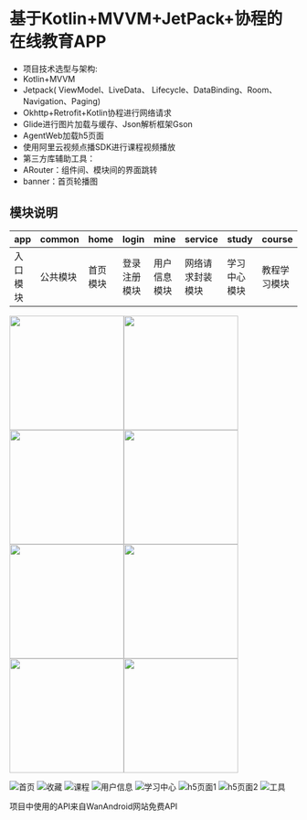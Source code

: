 # 基于Kotlin+MVVM+JetPack+协程的在线教育APP
- 项目技术选型与架构:
- Kotlin+MVVM
- Jetpack( ViewModel、LiveData、 Lifecycle、DataBinding、Room、Navigation、Paging)
- Okhttp+Retrofit+Kotlin协程进行网络请求
- Glide进行图片加载与缓存、Json解析框架Gson
- AgentWeb加载h5页面
- 使用阿里云视频点播SDK进行课程视频播放
- 第三方库辅助工具：
- ARouter：组件间、模块间的界面跳转
- banner：首页轮播图
## 模块说明
|app|common|home|login|mine|service|study|course|
|--|--|--|--|--|--|--|--|
|入口模块|公共模块|首页模块|登录注册模块|用户信息模块|网络请求封装模块|学习中心模块|教程学习模块|


<img src="https://github.com/Chen-Yi-Ran/OnlineStudy/blob/master/file/home.jpg" width="200px"><img src="https://github.com/Chen-Yi-Ran/OnlineStudy/blob/master/file/collect.jpg" width="200px"><img src="https://github.com/Chen-Yi-Ran/OnlineStudy/blob/master/file/course.jpg" width="200px"><img src="https://github.com/Chen-Yi-Ran/OnlineStudy/blob/master/file/mine.jpg" width="200px"><img src="https://github.com/Chen-Yi-Ran/OnlineStudy/blob/master/file/study.jpg" width="200px"><img src="https://github.com/Chen-Yi-Ran/OnlineStudy/blob/master/file/webview.jpg" width="200px"><img src="https://github.com/Chen-Yi-Ran/OnlineStudy/blob/master/file/webview2.jpg" width="200px"><img src="https://github.com/Chen-Yi-Ran/OnlineStudy/blob/master/file/tool.jpg" width="200px">

![首页](https://github.com/Chen-Yi-Ran/OnlineStudy/blob/master/file/home.jpg)
![收藏](https://github.com/Chen-Yi-Ran/OnlineStudy/blob/master/file/collect.jpg)
![课程](https://github.com/Chen-Yi-Ran/OnlineStudy/blob/master/file/course.jpg)
![用户信息](https://github.com/Chen-Yi-Ran/OnlineStudy/blob/master/file/mine.jpg)
![学习中心](https://github.com/Chen-Yi-Ran/OnlineStudy/blob/master/file/study.jpg)
![h5页面1](https://github.com/Chen-Yi-Ran/OnlineStudy/blob/master/file/webview.jpg)
![h5页面2](https://github.com/Chen-Yi-Ran/OnlineStudy/blob/master/file/webview2.jpg)
![工具](https://github.com/Chen-Yi-Ran/OnlineStudy/blob/master/file/tool.jpg)

项目中使用的API来自WanAndroid网站免费API


